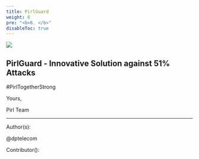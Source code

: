 ```yaml
---
title: PirlGuard
weight: 6
pre: "<b>6. </b>"
disableToc: true
---
```


![](/development/images/PirlGuard.png)

## PirlGuard - Innovative Solution against 51% Attacks







 
#PirlTogetherStrong


Yours,

Pirl Team


---
Author(s):  

@dptelecom  

Contributor():
